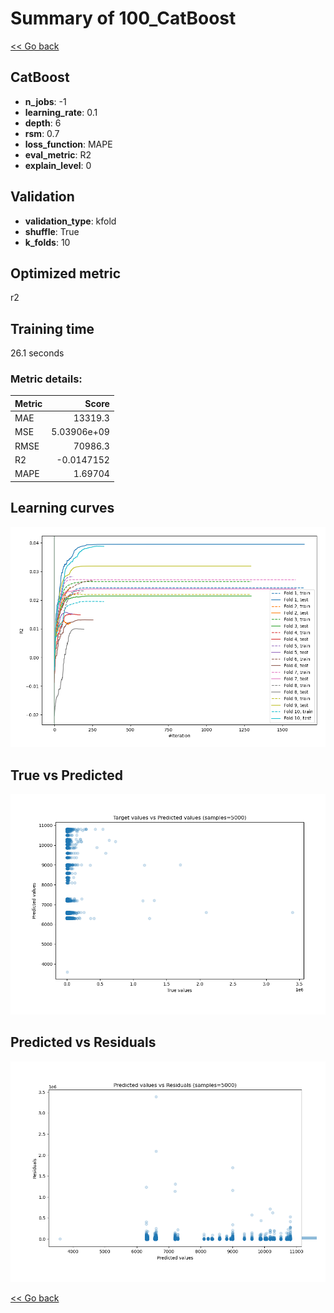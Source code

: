 # Summary of 100_CatBoost

[<< Go back](../README.md)


## CatBoost
- **n_jobs**: -1
- **learning_rate**: 0.1
- **depth**: 6
- **rsm**: 0.7
- **loss_function**: MAPE
- **eval_metric**: R2
- **explain_level**: 0

## Validation
 - **validation_type**: kfold
 - **shuffle**: True
 - **k_folds**: 10

## Optimized metric
r2

## Training time

26.1 seconds

### Metric details:
| Metric   |           Score |
|:---------|----------------:|
| MAE      | 13319.3         |
| MSE      |     5.03906e+09 |
| RMSE     | 70986.3         |
| R2       |    -0.0147152   |
| MAPE     |     1.69704     |



## Learning curves
![Learning curves](learning_curves.png)
## True vs Predicted

![True vs Predicted](true_vs_predicted.png)


## Predicted vs Residuals

![Predicted vs Residuals](predicted_vs_residuals.png)



[<< Go back](../README.md)
